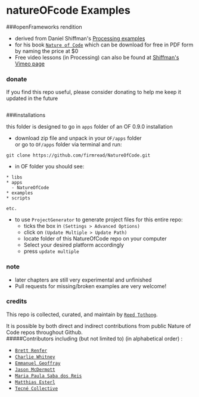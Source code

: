natureOFcode Examples
==========
###openFrameworks rendition

* derived from Daniel Shiffman's [Processing examples](https://github.com/shiffman/The-Nature-of-Code-Examples) 
* for his book [`Nature of Code`](http://natureofcode.com/) which can be download for free in PDF form by naming the price at $0
* Free video lessons (in Processing) can also be found at [Shiffman's Vimeo page](https://vimeo.com/shiffman)


  
### donate
If you find this repo useful, please consider donating to help me keep it updated in the future


<div class="header">
<a href="https://www.paypal.com/cgi-bin/webscr?cmd=_s-xclick&hosted_button_id=DBGRDHB67M764"><img src="https://www.paypalobjects.com/en_US/i/btn/btn_donate_SM.gif" alt=""></a>
</div>  


###installations

this folder is designed to go in `apps` folder of an OF 0.9.0 installation

* download zip file and unpack in your `OF/apps` folder  
or go to `OF/apps` folder via terminal and run: 

```
git clone https://github.com/firmread/NatureOfCode.git
```


* in OF folder you should see: 

```
* libs
* apps
  - NatureOfCode
* examples
* scripts

etc. 

```

* to use `ProjectGenerator` to generate project files for this entire repo: 
	* ticks the box in `(Settings > Advanced Options)` 
	* click on `(Update Multiple > Update Path)` 
	* locate folder of this NatureOfCode repo on your computer 
	* Select your desired platform accordingly
	* press `update multiple`
  
  
### note
* later chapters are still very experimental and unfinished
* Pull requests for missing/broken examples are very welcome!

  


### credits
This repo is collected, curated, and maintain by [`Reed Tothong`](firmread.me).  
  
It is possible by both direct and indirect contributions from public Nature of Code repos throughout Github.   
#####Contributors including (but not limited to) (in alphabetical order) :  
* [`Brett Renfer`](https://github.com/robotconscience)
* [`Charlie Whitney`](https://github.com/cwhitney) 
* [`Emmanuel Geoffray`](https://github.com/emmanuelgeoffray)  
* [`Jason McDermott`](https://github.com/jasonmcdermott)
* [`Maria Paula Saba dos Reis`](https://github.com/mariapaulasaba)  
* [`Matthias Esterl`](https://github.com/madc)   
* [`Tecné Collective`](https://github.com/tecnecollective)


